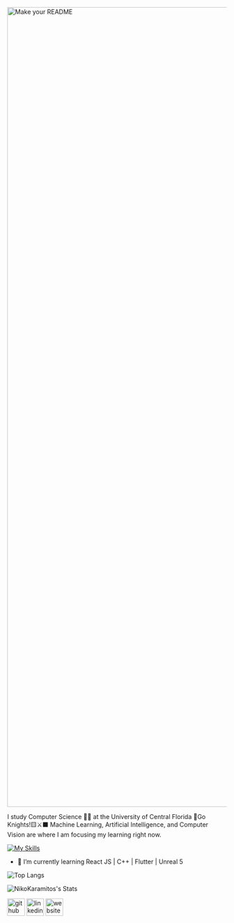 
<img width="1834" alt="Make your README" src="https://github.com/NikoKaramitos/NikoKaramitos/assets/78456903/8398b119-b5b6-476a-9847-38d1970f7a88">

I study Computer Science 👨‍💻 at the University of Central Florida 🍊Go Knights!🟨⚔️⬛️
Machine Learning, Artificial Intelligence, and Computer Vision are where I am focusing my learning right now.

[![My Skills](https://skillicons.dev/icons?i=java,c,py,js,flutter,unreal,html,css,cpp,bootstrap,androidstudio,mysql,nodejs,php,react,opencv,pytorch,tensorflow,sklearn&perline=10)](https://skillicons.dev)

- 🌱 I’m currently learning React JS | C++ | Flutter | Unreal 5  

![Top Langs](https://github-readme-stats.vercel.app/api/top-langs/?username=NikoKaramitos&theme=tokyonight&hide_progress=true) 

![NikoKaramitos's Stats](https://github-readme-stats.vercel.app/api?username=NikoKaramitos&theme=tokyonight&show_icons=true&hide_border=false&count_private=true)


[<img src='https://cdn.jsdelivr.net/npm/simple-icons@3.0.1/icons/github.svg' alt='github' height='40'>](https://github.com/NikoKaramitos)  [<img src='https://cdn.jsdelivr.net/npm/simple-icons@3.0.1/icons/linkedin.svg' alt='linkedin' height='40'>](https://www.linkedin.com/in/nicholas-karamitos/) [<img src='https://cdn.jsdelivr.net/npm/simple-icons@3.0.1/icons/icloud.svg' alt='website' height='40'>](https://nikokaramitos.com)  

<!--
**NikoKaramitos/NikoKaramitos** is a ✨ _special_ ✨ repository because its `README.md` (this file) appears on your GitHub profile.

Here are some ideas to get you started:

- 🔭 I’m currently working on ...
- 🌱 I’m currently learning ...
- 👯 I’m looking to collaborate on ...
- 🤔 I’m looking for help with ...
- 💬 Ask me about ...
- 📫 How to reach me: ...
- 😄 Pronouns: ...
- ⚡ Fun fact: ...

🍊💻📸⚔️⬛️🟨🇬🇷🇺🇸
-->
